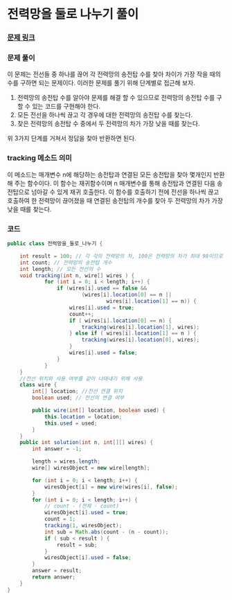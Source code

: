 # 전력망을 둘로 나누기 풀이

### [문제 링크](https://school.programmers.co.kr/learn/courses/30/lessons/86971)

### 문제 풀이
이 문제는 전선들 중 하나를 끊어 각 전력망의 송전탑 수를 찾아 차이가 가장 작을 때의 수를 구하면 되는 문제이다.
이러한 문제를 풀기 위해 단계별로 접근해 보자.
1. 전력망의 송전탑 수를 알아야 문제를 해결 할 수 있으므로 전력망의 송전탑 수를 구할 수 있는 코드를 구현해야 한다.
2. 모든 전선을 하나씩 끊고 각 경우에 대한 전력망의 송전탑 수를 찾는다.
3. 찾은 전력망의 송전탑 수 중에서 두 전력망의 차가 가장 낮을 때를 찾는다.

위 3가지 단계를 거쳐서 정답을 찾아 반환하면 된다.

### tracking 메소드 의미
이 메소드는 매개변수 n에 해당하는 송전탑과 연결된 모든 송전탑을 찾아 몇개인지 반환해 주는 함수이다.
이 함수는 재귀함수이며 n 매개변수를 통해 송전탑과 연결된 다음 송전탑으로 넘아갈 수 있게 재귀 호출한다.
이 함수를 호출하기 전에 전선을 하나씩 끊고 호출하여 한 전력망이 끊어졌을 때 연결된 송전탑의 개수를 찾아 두 전력망의 차가 가장 낮을 때를 찾는다.


### 코드
```java
public class 전력망을_둘로_나누기 {

    int result = 100; // 각 각의 전력망의 차, 100은 전력망의 차가 최대 98이므로 나올수 없는 수 100으로 초기화
    int count; // 전력망의 송전탑 개수
    int length; // 모든 전선의 수
    void tracking(int n, wire[] wires ) {
            for (int i = 0; i < length; i++) {
                if (wires[i].used == false &&
                        (wires[i].location[0] == n ||
                                wires[i].location[1] == n)) {
                    wires[i].used = true;
                    count++;
                    if ( wires[i].location[0] == n) {
                        tracking(wires[i].location[1], wires);
                    } else if ( wires[i].location[1] == n ) {
                        tracking(wires[i].location[0], wires);
                    }
                    wires[i].used = false;
                }
            }
    }
    //전선 위치와 사용 여부를 같이 나태내기 위해 사용
    class wire {
        int[] location; //전선 연결 위치
        boolean used; // 전선의 연결 여부

        public wire(int[] location, boolean used) {
            this.location = location;
            this.used = used;
        }
    }
    public int solution(int n, int[][] wires) {
        int answer = -1;

        length = wires.length;
        wire[] wiresObject = new wire[length];

        for (int i = 0; i < length; i++) {
            wiresObject[i] = new wire(wires[i], false);
        }
        for (int i = 0; i < length; i++) {
            // count - (전체 - count)
            wiresObject[i].used = true;
            count = 1;
            tracking(1, wiresObject);
            int sub = Math.abs(count - (n - count));
            if ( sub < result ) {
                result = sub;
            }
            wiresObject[i].used = false;
        }
        answer = result;
        return answer;
    }
}

```
